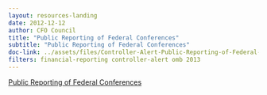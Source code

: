 ```yaml
---
layout: resources-landing 
date: 2012-12-12
author: CFO Council
title: "Public Reporting of Federal Conferences"
subtitle: "Public Reporting of Federal Conferences"
doc-link: ../assets/files/Controller-Alert-Public-Reporting-of-Federal-Conferences-12.12.12.pdf
filters: financial-reporting controller-alert omb 2013
---
```


[Public Reporting of Federal Conferences]({{site.baseurl}}/assets/files/Controller-Alert-Public-Reporting-of-Federal-Conferences-12.12.12.pdf)
